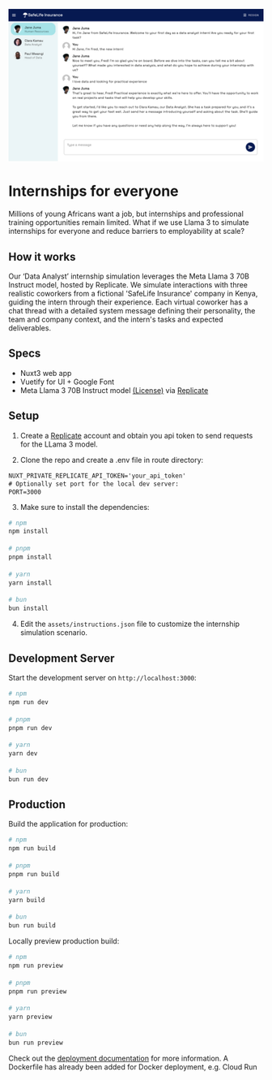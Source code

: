 <p align="center">
  <img src="public/preview.jpg" alt="Preview of Internships for everyone">
</p>

# Internships for everyone

Millions of young Africans want a job, but internships and professional training opportunities remain limited. What if we use Llama 3 to simulate internships for everyone and reduce barriers to employability at scale?

## How it works

Our ‘Data Analyst’ internship simulation leverages the Meta Llama 3 70B Instruct model, hosted by Replicate. We simulate interactions with three realistic coworkers from a fictional 'SafeLife Insurance' company in Kenya, guiding the intern through their experience. Each virtual coworker has a chat thread with a detailed system message defining their personality, the team and company context, and the intern's tasks and expected deliverables.

## Specs

- Nuxt3 web app
- Vuetify for UI + Google Font
- Meta Llama 3 70B Instruct model [(License)](https://llama.meta.com/llama3/license/) via [Replicate](https://replicate.com)

## Setup

1. Create a [Replicate](https://replicate.com) account and obtain you api token to send requests for the LLama 3 model.

2. Clone the repo and create a .env file in route directory:

```env
NUXT_PRIVATE_REPLICATE_API_TOKEN='your_api_token'
# Optionally set port for the local dev server:
PORT=3000
```

3. Make sure to install the dependencies:

```bash
# npm
npm install

# pnpm
pnpm install

# yarn
yarn install

# bun
bun install
```

4. Edit the `assets/instructions.json` file to customize the internship simulation scenario.

## Development Server

Start the development server on `http://localhost:3000`:

```bash
# npm
npm run dev

# pnpm
pnpm run dev

# yarn
yarn dev

# bun
bun run dev
```

## Production

Build the application for production:

```bash
# npm
npm run build

# pnpm
pnpm run build

# yarn
yarn build

# bun
bun run build
```

Locally preview production build:

```bash
# npm
npm run preview

# pnpm
pnpm run preview

# yarn
yarn preview

# bun
bun run preview
```

Check out the [deployment documentation](https://nuxt.com/docs/getting-started/deployment) for more information.
A Dockerfile has already been added for Docker deployment, e.g. Cloud Run

